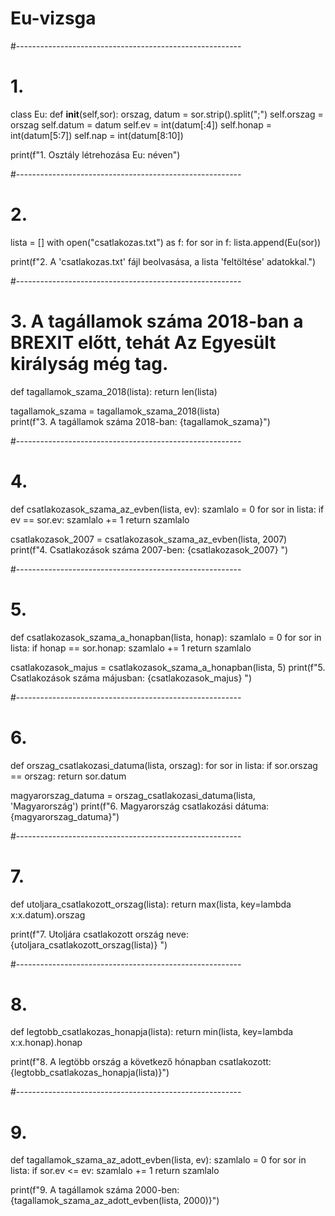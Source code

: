 # Eu-vizsga
#--------------------------------------------------------
# 1.
class Eu:
    def __init__(self,sor):
        orszag, datum = sor.strip().split(";")
        self.orszag = orszag
        self.datum = datum
        self.ev = int(datum[:4])
        self.honap = int(datum[5:7])
        self.nap = int(datum[8:10])

      
print(f"1. Osztály létrehozása Eu: néven")

#--------------------------------------------------------
# 2. 
lista = []
with open("csatlakozas.txt") as f:
    for sor in f:
        lista.append(Eu(sor))
    
        
print(f"2. A 'csatlakozas.txt' fájl beolvasása, a lista 'feltöltése' adatokkal.")

#--------------------------------------------------------
# 3. A tagállamok száma 2018-ban a BREXIT előtt, tehát Az Egyesült királyság még tag.
def tagallamok_szama_2018(lista):
    return len(lista)
    
tagallamok_szama = tagallamok_szama_2018(lista)  
print(f"3. A tagállamok száma 2018-ban: {tagallamok_szama}")

#--------------------------------------------------------
# 4. 
def csatlakozasok_szama_az_evben(lista, ev):
    szamlalo = 0
    for sor in lista:
        if ev == sor.ev:
            szamlalo += 1
    return szamlalo
    
csatlakozasok_2007 = csatlakozasok_szama_az_evben(lista, 2007)
print(f"4. Csatlakozások száma 2007-ben: {csatlakozasok_2007} ")

#--------------------------------------------------------
# 5.
def csatlakozasok_szama_a_honapban(lista, honap):
    szamlalo = 0
    for sor in lista:
        if honap == sor.honap:
            szamlalo += 1
    return szamlalo 

csatlakozasok_majus = csatlakozasok_szama_a_honapban(lista, 5)
print(f"5. Csatlakozások száma májusban: {csatlakozasok_majus} ")

#--------------------------------------------------------
# 6. 
def orszag_csatlakozasi_datuma(lista, orszag):
    for sor in lista:
        if sor.orszag == orszag:
            return sor.datum

magyarorszag_datuma = orszag_csatlakozasi_datuma(lista, 'Magyarország')
print(f"6. Magyarország csatlakozási dátuma: {magyarorszag_datuma}")

#--------------------------------------------------------
# 7.
def utoljara_csatlakozott_orszag(lista):
    return max(lista, key=lambda x:x.datum).orszag 
    
print(f"7. Utoljára csatlakozott ország neve: {utoljara_csatlakozott_orszag(lista)} ")

#--------------------------------------------------------
# 8.
def legtobb_csatlakozas_honapja(lista):
    return min(lista, key=lambda x:x.honap).honap
    
print(f"8. A legtöbb ország a következő hónapban csatlakozott: {legtobb_csatlakozas_honapja(lista)}")

#--------------------------------------------------------
# 9.
def tagallamok_szama_az_adott_evben(lista, ev):
    szamlalo = 0
    for sor in lista:
        if sor.ev <= ev:
            szamlalo += 1
    return szamlalo
            
print(f"9. A tagállamok száma 2000-ben: {tagallamok_szama_az_adott_evben(lista, 2000)}")
